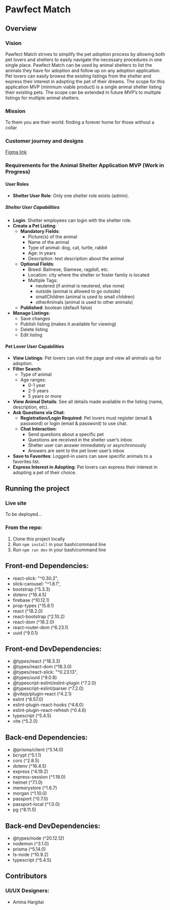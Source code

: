 # Pawfect Match

## Overview

### Vision

Pawfect Match strives to simplify the pet adoption process by allowing both pet lovers and shelters to easily navigate the necessary procedures in one single place.
Pawfect Match can be used by animal shelters to list the animals they have for adoption and follow up on any adoption application.
Pet lovers can easily browse the existing listings from the shelter and express their interest in adopting the pet of their dreams.
The scope for this application MVP (minimum viable product) is a single animal shelter listing their existing pets.
The scope can be extended in future MVP’s to multiple listings for multiple animal shelters.

### Mission

To them you are their world: finding a forever home for those without a collar

### Customer journey and designs

[Figma link](https://www.figma.com/design/qkbuZe9EbYyn9eeDydZIKz/Pawfect-Match---Chingu-Voyage-49'?node-id=0-1&t=1fU1F6fvHjGAkrUU-0)

### Requirements for the Animal Shelter Application MVP (Work in Progress)

#### User Roles

- **Shelter User Role**: Only one shelter role exists (admin).

##### Shelter User Capabilities

- **Login**: Shelter employees can login with the shelter role.
- **Create a Pet Listing**:
  - **Mandatory Fields**:
    - Picture(s) of the animal
    - Name of the animal
    - Type of animal: dog, cat, turtle, rabbit
    - Age: in years
    - Description: text description about the animal
  - **Optional Fields**:
    - Breed: Balinese, Siamese, ragdoll, etc.
    - Location: city where the shelter or foster family is located
    - Multiple Tags:
      - neutered (if animal is neutered, else none)
      - outside (animal is allowed to go outside)
      - smallChildren (animal is used to small children)
      - otherAnimals (animal is used to other animals)
  - **Published**: boolean (default false)
- **Manage Listings**:
  - Save changes
  - Publish listing (makes it available for viewing)
  - Delete listing
  - Edit listing

#### Pet Lover User Capabilities

- **View Listings**: Pet lovers can visit the page and view all animals up for adoption.
- **Filter Search**:
  - Type of animal
  - Age ranges:
    - 0-1 year
    - 2-5 years
    - 5 years or more
- **View Animal Details**: See all details made available in the listing (name, description, etc).
- **Ask Questions via Chat**:
  - **Registration/Login Required**: Pet lovers must register (email & password) or login (email & password) to use chat.
  - **Chat Interaction**:
    - Send questions about a specific pet
    - Questions are received in the shelter user’s inbox
    - Shelter user can answer immediately or asynchronously
    - Answers are sent to the pet lover user’s inbox
- **Save to Favorites**: Logged-in users can save specific animals to a favorites list.
- **Express Interest in Adopting**: Pet lovers can express their interest in adopting a pet of their choice.

## Running the project

### Live site

To be deployed...

### From the repo:

1. Clone this project locally
2. Run `npm install` in your bash/command line
3. Run `npm run dev` in your bash/command line

## Front-end Dependencies:

- react-slick: "^0.30.2",
- slick-carousel: "^1.8.1",
- bootstrap (^5.3.3)
- dotenv (^16.4.5)
- firebase (^10.12.1)
- prop-types (^15.8.1)
- react (^18.2.0)
- react-bootstrap (^2.10.2)
- react-dom (^18.2.0)
- react-router-dom (^6.23.1)
- uuid (^9.0.1)

## Front-end DevDependencies:

- @types/react (^18.3.3)
- @types/react-dom (^18.3.0)
- @types/react-slick: "^0.23.13",
- @types/uuid (^9.0.8)
- @typescript-eslint/eslint-plugin (^7.2.0)
- @typescript-eslint/parser (^7.2.0)
- @vitejs/plugin-react (^4.2.1)
- eslint (^8.57.0)
- eslint-plugin-react-hooks (^4.6.0)
- eslint-plugin-react-refresh (^0.4.6)
- typescript (^5.4.5)
- vite (^5.2.0)

## Back-end Dependencies:

- @prisma/client (^5.14.0)
- bcrypt (^5.1.1)
- cors (^2.8.5)
- dotenv (^16.4.5)
- express (^4.19.2)
- express-session (^1.18.0)
- helmet (^7.1.0)
- memorystore (^1.6.7)
- morgan (^1.10.0)
- passport (^0.7.0)
- passport-local (^1.0.0)
- pg (^8.11.5)

## Back-end DevDependencies:

- @types/node (^20.12.12)
- nodemon (^3.1.0)
- prisma (^5.14.0)
- ts-node (^10.9.2)
- typescript (^5.4.5)

## Contributors

### UI/UX Designers:

- Amina Hargitai
